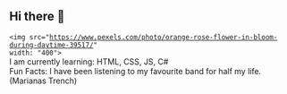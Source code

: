 ## Hi there 👋

<!--
**heatherfeather-code/heatherfeather-code** is a ✨ _special_ ✨ repository because its `README.md` (this file) appears on your GitHub profile.

Here are some ideas to get you started:

- 🌱 I’m currently learning HTML, CSS, JS, C#
- 👯 I’m looking to collaborate on ...
- 🤔 I’m looking for help with ...
- 💬 Ask me about ...
- 📫 How to reach me: ...
- 😄 Pronouns: ...
- ⚡ Fun fact: ...
-->
<code><img src="https://www.pexels.com/photo/orange-rose-flower-in-bloom-during-daytime-39517/" width: "400"></code>  
I am currently learning: HTML, CSS, JS, C#  
Fun Facts: I have been listening to my favourite band for half my life. (Marianas Trench)
